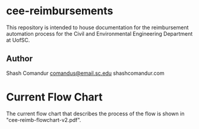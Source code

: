# cee-reimbursements
This repository is intended to house documentation for the reimbursement automation process for the 
Civil and Environmental Engineering Department at UofSC.

## Author
Shash Comandur
comandus@email.sc.edu
shashcomandur.com

# Current Flow Chart
The current flow chart that describes the process of the flow is shown in "cee-reimb-flowchart-v2.pdf".
